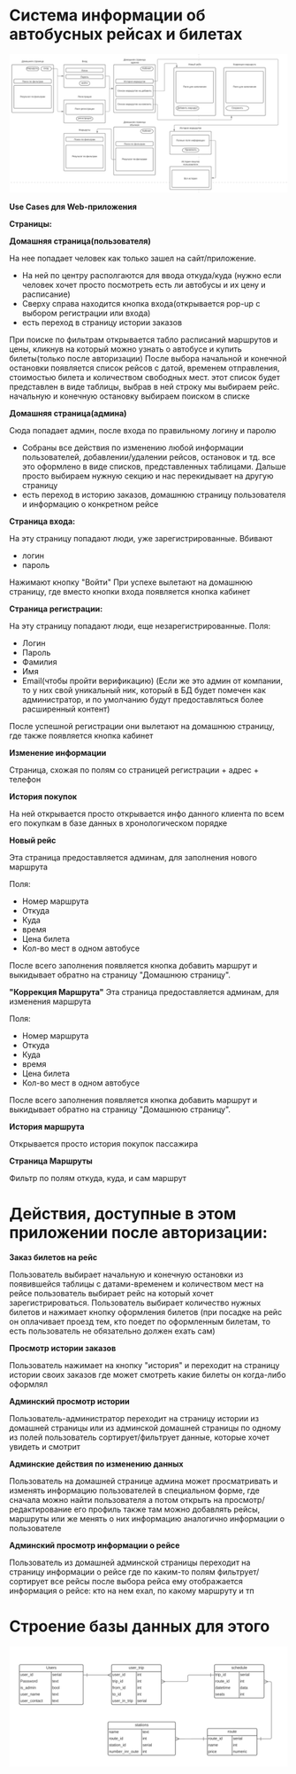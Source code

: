 # Система информации об автобусных рейсах и билетах

![Alt text](visual.png?raw=true "visual_scheme")

**Use Cases для Web-приложения**

**Страницы:** 

**Домашняя страница(пользователя)**

На нее попадает человек как только зашел на сайт/приложение. 
+ На ней по центру располгаются для ввода откуда/куда (нужно если человек хочет просто посмотреть есть ли автобусы и их цену и расписание)
+ Сверху справа находится кнопка входа(открывается pop-up с выбором регистрации или входа)
+ есть переход в страницу истории заказов

При поиске по фильтрам открывается табло расписаний маршрутов и цены, кликнув на который можно узнать о автобусе и купить билеты(только после авторизации)
После выбора начальной и конечной остановки появляется список рейсов с датой, временем отправления, стоимостью билета и количеством свободных мест. этот список будет представлен в виде таблицы, выбрав в ней строку мы выбираем рейс. начальную и конечную остановку выбираем поиском в списке

**Домашняя страница(админа)**

Сюда попадает админ, после входа по правильному логину и паролю
+ Собраны все действия по изменению любой информации пользователей, добавлении/удалении рейсов, остановок и тд. все это оформлено в виде списков, представленных таблицами. Дальше просто выбираем нужную секцию и нас перекидывает на другую страницу
+ есть переход в историю заказов, домашнюю страницу пользователя и информацию о конкретном рейсе

**Страница входа:**

На эту страницу попадают люди, уже зарегистрированные.
Вбивают
+ логин
+ пароль

Нажимают кнопку "Войти"
При успехе вылетают на домашнюю страницу, где вместо кнопки входа появляется кнопка кабинет
		
**Страница регистрации:**

На эту страницу попадают люди, еще незарегистрированные.
Поля: 
+ Логин
+ Пароль
+ Фамилия
+ Имя
+ Email(чтобы пройти верификацию)
(Если же это админ от компании, то у них свой уникальный ник, который в БД будет помечен как администратор, и по умолчанию будут предоставляться более расширенный контент)

После успешной регистрации они вылетают на домашнюю страницу, где также появляется кнопка кабинет

**Изменение информации**

Страница, схожая по полям со страницей регистрации + адрес + телефон

**История покупок** 

На ней открывается просто открывается инфо данного клиента по всем его покупкам в базе данных в хронологическом порядке


**Новый рейс**

Эта страница предоставляется админам, для заполнения нового маршрута

Поля:
+ Номер маршрута
+ Откуда
+ Куда
+ время
+ Цена билета
+ Кол-во мест в одном автобусе

После всего заполнения появляется кнопка добавить маршрут и выкидывает обратно на страницу "Домашнюю страницу".


**"Коррекция Маршрута"**
Эта страница предоставляется админам, для изменения маршрута

Поля:
+ Номер маршрута
+ Откуда
+ Куда
+ время
+ Цена билета
+ Кол-во мест в одном автобусе

После всего заполнения появляется кнопка добавить маршрут и выкидывает обратно на страницу "Домашнюю страницу".

**История маршрута** 

Открывается просто история покупок пассажира

**Страница Маршруты**

Фильтр по полям откуда, куда, и сам маршрут

# Действия, доступные в этом приложении после авторизации:

**Заказ билетов на рейс**

Пользователь выбирает начальную и конечную остановки
из появившейся таблицы с датами-временем и количеством мест на рейсе пользователь выбирает рейс на который хочет зарегистрироваться. Пользователь выбирает количество нужных билетов и нажимает кнопку оформления билетов (при посадке на рейс он оплачивает проезд тем, кто поедет по оформленным билетам, то есть пользователь не обязательно должен ехать сам)

**Просмотр истории заказов**

Пользователь нажимает на кнопку "история" и переходит на страницу истории своих заказов где может смотреть какие билеты он когда-либо оформлял

**Админский просмотр истории**

Пользователь-администратор переходит на страницу истории из домашней страницы или из админской домашней страницы
по одному из полей пользователь сортирует/фильтрует данные, которые хочет увидеть и смотрит

**Админские действия по изменению данных**

Пользователь на домашней странице админа может просматривать и изменять информацию пользователей в специальном форме, где сначала можно найти пользователя а потом открыть на просмотр/редактирование его профиль
также там можно добавлять рейсы, маршруты или же менять о них информацию аналогично информации о пользователе

**Админский просмотр информации о рейсе**

Пользователь из домашней админской страницы переходит на страницу информации о рейсе где по каким-то полям фильтрует/сортирует все рейсы
после выбора рейса ему отображается информация о рейсе: кто на нем ехал, по какому маршруту и тп

# Строение базы данных для этого

![Alt text](bd.scheme.png?raw=true "bd")
